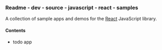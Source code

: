 ### Readme - dev - source - javascript - react - samples

A collection of sample apps and demos for the [React](http://facebook.github.io/react/index.html) JavaScript library.

#### Contents
* todo app

